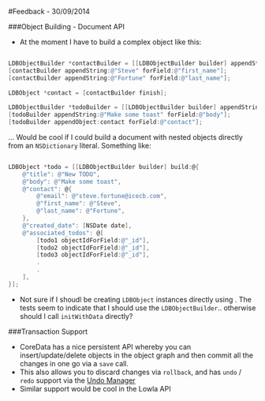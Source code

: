 #Feedback - 30/09/2014

###Object Building - Document API
 
- At the moment I have to build a complex object like this:
	
``` Objective-C

LDBObjectBuilder *contactBuilder = [[LDBObjectBuilder builder] appendString:@"steve.fortune@icecb.com" forField:@"email"];
[contactBuilder appendString:@"Steve" forField:@"first_name"];
[contactBuilder appendString:@"Fortune" forField:@"last_name"];
    
LDBObject *contact = [contactBuilder finish];
    
LDBObjectBuilder *todoBuilder = [[LDBObjectBuilder builder] appendString:@"New TODO" forField:@"title"];
[todoBuilder appendString:@"Make some toast" forField:@"body"];
[todoBuilder appendObject:contact forField:@"contact"];

```

… Would be cool if I could build a document with nested objects directly from an `NSDictionary` literal. Something like:


``` Objective-C

LDBObject *todo = [[LDBObjectBuilder builder] build:@{
	@"title": @"New TODO",
	@"body": @"Make some toast",
	@"contact": @{
		@"email": @"steve.fortune@icecb.com",
		@"first_name": @"Steve",
		@"last_name": @"Fortune",
	},
	@"created_date": [NSDate date],
	@"associated_todos": @[
		[todo1 objectIdForField:@"_id"],
		[todo2 objectIdForField:@"_id"],
		[todo3 objectIdForField:@"_id"],
		.
		.
	],
}];

```

- Not sure if I shoudl be creating `LDBObject` instances directly using . The tests seem to indicate that I should use the `LDBObjectBuilder`.. otherwise should I call `initWithData` directly?

###Transaction Support

- CoreData has a nice persistent API whereby you can insert/update/delete objects in the object graph and then commit all the changes in one go via a `save` call.
- This also allows you to discard changes via `rollback`, and has `undo` / `redo` support via the [Undo Manager](https://developer.apple.com/library/mac/documentation/Cocoa/Reference/Foundation/Classes/NSUndoManager_Class/Reference/Reference.html)
- Similar support would be cool in the Lowla API